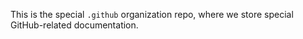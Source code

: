 This is the special `.github` organization repo, where we store special GitHub-related documentation.
